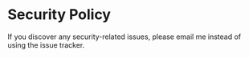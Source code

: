 # Security Policy


If you discover any security-related issues, please email me instead of using the issue tracker.
